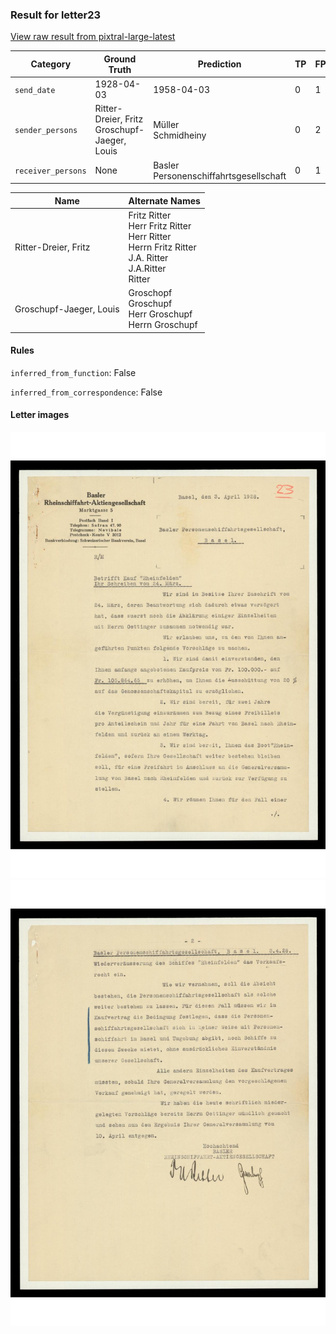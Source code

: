 ### Result for letter23
[View raw result from pixtral-large-latest](https://github.com/RISE-UNIBAS/humanities_data_benchmark/blob/main/results/2025-04-11/T61/request_T61_letter23.json)

| Category          | Ground Truth | Prediction | TP | FP | FN |
|------------------|--------------|------------|----|----|----|
| `send_date`        | 1928-04-03 | 1958-04-03 | 0 | 1 | 1 |
| `sender_persons`  | Ritter-Dreier, Fritz<br>Groschupf-Jaeger, Louis | Müller<br>Schmidheiny | 0 | 2 | 2 |
| `receiver_persons` | None | Basler Personenschiffahrtsgesellschaft | 0 | 1 | 0 |

| Name | Alternate Names |
| --- | --- |
| Ritter-Dreier, Fritz | Fritz Ritter<br>Herr Fritz Ritter<br>Herr Ritter<br>Herrn Fritz Ritter<br>J.A. Ritter<br>J.A.Ritter<br>Ritter |
| Groschupf-Jaeger, Louis | Groschopf<br>Groschupf<br>Herr Groschupf<br>Herrn Groschupf |

#### Rules
`inferred_from_function`: False

`inferred_from_correspondence`: False

#### Letter images

<img src="https://github.com/RISE-UNIBAS/humanities_data_benchmark/blob/main/benchmarks/metadata_extraction/images/letter23_p1.jpg?raw=true" alt="letter23_p1.jpg" width="800px">
<img src="https://github.com/RISE-UNIBAS/humanities_data_benchmark/blob/main/benchmarks/metadata_extraction/images/letter23_p2.jpg?raw=true" alt="letter23_p2.jpg" width="800px">
